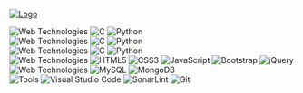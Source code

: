 [![Logo](https://img.shields.io/badge/LinkedIn-0077B5?style=for-the-badge&logo=linkedin&logoColor=white?raw=true)](https://linkedin.com/in/ravindramevada)

![Web Technologies](https://img.shields.io/badge/Programming%20Languages-black.svg?style=for-the-badge&logo=github&logoColor=white) ![C](https://img.shields.io/badge/C%20(Familier)-%2300599C.svg?style=for-the-badge&logo=c&logoColor=white) ![Python](https://img.shields.io/badge/python-3670A0?style=for-the-badge&logo=python&logoColor=ffdd54) <br>
![Web Technologies](https://img.shields.io/badge/Python%20Frameworks-black.svg?style=for-the-badge&logo=github&logoColor=white) ![C](https://img.shields.io/badge/C%20(Familier)-%2300599C.svg?style=for-the-badge&logo=c&logoColor=white) ![Python](https://img.shields.io/badge/python-3670A0?style=for-the-badge&logo=python&logoColor=ffdd54) <br>
![Web Technologies](https://img.shields.io/badge/Python%20Libraries-black.svg?style=for-the-badge&logo=github&logoColor=white) ![C](https://img.shields.io/badge/C%20(Familier)-%2300599C.svg?style=for-the-badge&logo=c&logoColor=white) ![Python](https://img.shields.io/badge/python-3670A0?style=for-the-badge&logo=python&logoColor=ffdd54) <br>
![Web Technologies](https://img.shields.io/badge/Web%20Technologies-black.svg?style=for-the-badge&logo=github&logoColor=white) ![HTML5](https://img.shields.io/badge/html5-%23E34F26.svg?style=for-the-badge&logo=html5&logoColor=white) ![CSS3](https://img.shields.io/badge/css3-%231572B6.svg?style=for-the-badge&logo=css3&logoColor=white) ![JavaScript](https://img.shields.io/badge/javascript-%23323330.svg?style=for-the-badge&logo=javascript&logoColor=%23F7DF1E) ![Bootstrap](https://img.shields.io/badge/bootstrap%20(Familier)-%23563D7C.svg?style=for-the-badge&logo=bootstrap&logoColor=white) ![jQuery](https://img.shields.io/badge/jquery%20(Familier)-%230769AD.svg?style=for-the-badge&logo=jquery&logoColor=white) <br>
![Web Technologies](https://img.shields.io/badge/Databases-black.svg?style=for-the-badge&logo=github&logoColor=white) ![MySQL](https://img.shields.io/badge/mysql-%2300f.svg?style=for-the-badge&logo=mysql&logoColor=white) ![MongoDB](https://img.shields.io/badge/MongoDB-%234ea94b.svg?style=for-the-badge&logo=mongodb&logoColor=white) <br>
![Tools](https://img.shields.io/badge/Tools-black.svg?style=for-the-badge&logo=github&logoColor=white) ![Visual Studio Code](https://img.shields.io/badge/Visual%20Studio%20Code-f5f5f5.svg?style=for-the-badge&logo=visual-studio&logoColor=0078d7) ![SonarLint](https://img.shields.io/badge/SONARLINT-f5f5f5.svg?style=for-the-badge&logo=sonarlint&logoColor=FF5733) ![Git](https://img.shields.io/badge/git-%23F05033.svg?style=for-the-badge&logo=git&logoColor=white)
 
